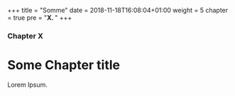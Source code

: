 +++
title = "Somme"
date = 2018-11-18T16:08:04+01:00
weight = 5
chapter = true
pre = "<b>X. </b>"
+++

### Chapter X

# Some Chapter title

Lorem Ipsum.